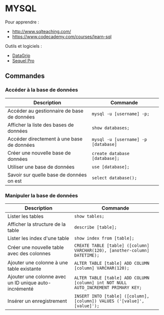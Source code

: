 # **MYSQL**

Pour apprendre :

- http://www.sqlteaching.com/
- https://www.codecademy.com/courses/learn-sql

Outils et logiciels :

- [DataGrip](https://www.jetbrains.com/datagrip/)
- [Sequel Pro](http://www.sequelpro.com/)




## Commandes


### Accéder à la base de données

|Description|Commande|
|-----------|--------|
|Accéder au gestionnaire de base de données|`mysql -u [username] -p;`|
|Afficher la liste des bases de données|`show databases;`|
|Accéder directement à une base de données| `mysql -u [username] -p [database]`|
|Créer une nouvelle base de données|`create database [database];`|
|Utiliser une base de données|`use [database];`|
|Savoir sur quelle base de données on est|`select database();`|

### Manipuler la base de données

|Description|Commande|
|-----------|--------|
|Lister les tables|`show tables;`|
|Afficher la structure de la table|`describe [table];`|
|Lister les index d'une table|`show index from [table];`|
|Créer une nouvelle table avec des colonnes|`CREATE TABLE [table] ([column] VARCHAR(120), [another-column] DATETIME);`|
|Ajouter une colonne à une table existante|`ALTER TABLE [table] ADD COLUMN [column] VARCHAR(120);`|
|Ajouter une colonne avec un ID unique auto-incrémenté|`ALTER TABLE [table] ADD COLUMN [column] int NOT NULL AUTO_INCREMENT PRIMARY KEY;`|
|Insérer un enregistrement|`INSERT INTO [table] ([column], [column]) VALUES ('[value]', [value]');`|
